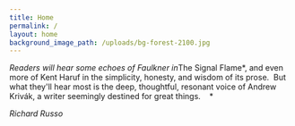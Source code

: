 ```yaml
---
title: Home
permalink: /
layout: home
background_image_path: /uploads/bg-forest-2100.jpg
---
```



*Readers will hear some echoes of Faulkner in*The Signal Flame*, and even more of Kent Haruf in the simplicity, honesty, and wisdom of its prose.&nbsp; But what they'll hear most is the deep, thoughtful, resonant voice of Andrew Kriv&aacute;k, a writer seemingly destined for great things. &nbsp; &nbsp;*

*Richard Russo*